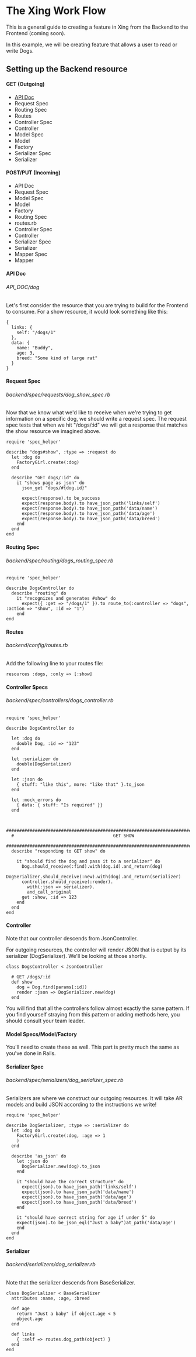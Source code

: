 # The Xing Work Flow

This is a general guide to creating a feature in Xing from the Backend to the Frontend (coming soon). 

In this example, we will be creating feature that allows a user to read or write Dogs.

## Setting up the Backend resource

#### GET (Outgoing)
* [API Doc](#apidoc)
* Request Spec
* Routing Spec
* Routes
* Controller Spec
* Controller
* Model Spec
* Model
* Factory
* Serializer Spec
* Serializer


#### POST/PUT (Incoming)
* API Doc
* Request Spec
* Model Spec
* Model
* Factory
* Routing Spec
* routes.rb
* Controller Spec
* Controller
* Serializer Spec
* Serializer
* Mapper Spec
* Mapper

#### <a name="apidoc"></a>API Doc
###### API_DOC/dog

Let's first consider the resource that you are trying to build for the Frontend to consume. For a show resource, it would look something like this:

```
{
  links: {
    self: "/dogs/1"
  },
  data: {
    name: "Buddy",
    age: 3,
    breed: "Some kind of large rat"
  }
}
```

#### Request Spec 
###### backend/spec/requests/dog_show_spec.rb

Now that we know what we'd like to receive when we're trying to get information on a specific dog, we should write a request spec. The request spec tests that when we hit "/dogs/:id" we will get a response that matches the show resource we imagined above.


```
require 'spec_helper'

describe "dogs#show", :type => :request do
  let :dog do
    FactoryGirl.create(:dog)
  end

  describe "GET dogs/:id" do
    it "shows page as json" do
      json_get "dogs/#{dog.id}"

      expect(response).to be_success
      expect(response.body).to have_json_path('links/self')
      expect(response.body).to have_json_path('data/name')
      expect(response.body).to have_json_path('data/age')
      expect(response.body).to have_json_path('data/breed')
    end
  end
end
```

#### Routing Spec
###### backend/spec/routing/dogs_routing_spec.rb

```
require 'spec_helper'

describe DogsController do
  describe "routing" do
    it "recognizes and generates #show" do
      expect({ :get => "/dogs/1" }).to route_to(:controller => "dogs", :action => "show", :id => "1")
    end
end

```

#### Routes
###### backend/config/routes.rb

Add the following line to your routes file:
```
resources :dogs, :only => [:show]
```

#### Controller Specs
###### backend/spec/controllers/dogs_controller.rb

```
require 'spec_helper'

describe DogsController do

  let :dog do
    double Dog, :id => "123"
  end

  let :serializer do
    double(DogSerializer)
  end

  let :json do
    { stuff: "like this", more: "like that" }.to_json
  end

  let :mock_errors do
    { data: { stuff: "Is required" }}
  end


  ########################################################################################
  #                                      GET SHOW
  ########################################################################################
  describe "responding to GET show" do

    it "should find the dog and pass it to a serializer" do
      Dog.should_receive(:find).with(dog.id).and_return(dog)
      DogSerializer.should_receive(:new).with(dog).and_return(serializer)
      controller.should_receive(:render).
        with(:json => serializer).
        and_call_original
      get :show, :id => 123
    end
  end
end

```

#### Controller
Note that our controller descends from JsonController. 

For outgoing resources, the controller will render JSON that is output by its serializer (DogSerializer). We'll be looking at those shortly.
```
class DogsController < JsonController

  # GET /dogs/:id
  def show
    dog = Dog.find(params[:id])
    render :json => DogSerializer.new(dog)
  end
```

You will find that all the controllers follow almost exactly the same pattern. If you find yourself straying from this pattern or adding methods here, you should consult your team leader.

#### Model Specs/Model/Factory

You'll need to create these as well. This part is pretty much the same as you've done in Rails.

#### Serializer Spec
###### backend/spec/serializers/dog_serializer_spec.rb

Serializers are where we construct our outgoing resources. It will take AR models and build JSON according to the instructions we write!

```
require 'spec_helper'

describe DogSerializer, :type => :serializer do
  let :dog do
    FactoryGirl.create(:dog, :age => 1
    )
  end

  describe 'as_json' do
    let :json do
      DogSerializer.new(dog).to_json
    end

    it "should have the correct structure" do
      expect(json).to have_json_path('links/self')
      expect(json).to have_json_path('data/name')
      expect(json).to have_json_path('data/age')
      expect(json).to have_json_path('data/breed')
    end
    
    it "should have correct string for age if under 5" do
    expect(json).to be_json_eql("Just a baby")at_path('data/age')
    end
  end
end
```

#### Serializer
###### backend/serializers/dog_serializer.rb

Note that the serializer descends from BaseSerializer. 
```
class DogSerializer < BaseSerializer
  attributes :name, :age, :breed
  
  def age
    return "Just a baby" if object.age < 5
    object.age
  end

  def links
    { :self => routes.dog_path(object) }
  end
end
```


